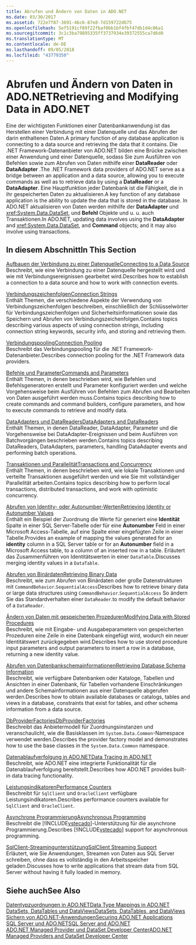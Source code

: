```yaml
---
title: Abrufen und Ändern von Daten in ADO.NET
ms.date: 03/30/2017
ms.assetid: 722e7f87-3691-46c6-87e8-7d159722d675
ms.openlocfilehash: 5ef5191cf89f22fbaf0bb1bf4fbf47db1d4c06a1
ms.sourcegitcommit: 3c1c3ba79895335ff3737934e39372555ca7d6d0
ms.translationtype: MT
ms.contentlocale: de-DE
ms.lasthandoff: 09/05/2018
ms.locfileid: "43779350"
---
```

# <a name="retrieving-and-modifying-data-in-adonet"></a><span data-ttu-id="db253-102">Abrufen und Ändern von Daten in ADO.NET</span><span class="sxs-lookup"><span data-stu-id="db253-102">Retrieving and Modifying Data in ADO.NET</span></span>
<span data-ttu-id="db253-103">Eine der wichtigsten Funktionen einer Datenbankanwendung ist das Herstellen einer Verbindung mit einer Datenquelle und das Abrufen der darin enthaltenen Daten.</span><span class="sxs-lookup"><span data-stu-id="db253-103">A primary function of any database application is connecting to a data source and retrieving the data that it contains.</span></span> <span data-ttu-id="db253-104">Die .NET Framework-Datenanbieter von ADO.NET bilden eine Brücke zwischen einer Anwendung und einer Datenquelle, sodass Sie zum Ausführen von Befehlen sowie zum Abrufen von Daten mithilfe einer **DataReader** oder **DataAdapter** .</span><span class="sxs-lookup"><span data-stu-id="db253-104">The .NET Framework data providers of ADO.NET serve as a bridge between an application and a data source, allowing you to execute commands as well as to retrieve data by using a **DataReader** or a **DataAdapter**.</span></span> <span data-ttu-id="db253-105">Eine Hauptfunktion jeder Datenbank ist die Fähigkeit, die in ihr gespeicherten Daten zu aktualisieren.</span><span class="sxs-lookup"><span data-stu-id="db253-105">A key function of any database application is the ability to update the data that is stored in the database.</span></span> <span data-ttu-id="db253-106">In ADO.NET aktualisieren von Daten werden mithilfe der **DataAdapter** und <xref:System.Data.DataSet>, und **Befehl** Objekte und u. u. auch Transaktionen.</span><span class="sxs-lookup"><span data-stu-id="db253-106">In ADO.NET, updating data involves using the **DataAdapter** and <xref:System.Data.DataSet>, and **Command** objects; and it may also involve using transactions.</span></span>  
  
## <a name="in-this-section"></a><span data-ttu-id="db253-107">In diesem Abschnitt</span><span class="sxs-lookup"><span data-stu-id="db253-107">In This Section</span></span>  
 [<span data-ttu-id="db253-108">Aufbauen der Verbindung zu einer Datenquelle</span><span class="sxs-lookup"><span data-stu-id="db253-108">Connecting to a Data Source</span></span>](../../../../docs/framework/data/adonet/connecting-to-a-data-source.md)  
 <span data-ttu-id="db253-109">Beschreibt, wie eine Verbindung zu einer Datenquelle hergestellt wird und wie mit Verbindungsereignissen gearbeitet wird.</span><span class="sxs-lookup"><span data-stu-id="db253-109">Describes how to establish a connection to a data source and how to work with connection events.</span></span>  
  
 [<span data-ttu-id="db253-110">Verbindungszeichenfolgen</span><span class="sxs-lookup"><span data-stu-id="db253-110">Connection Strings</span></span>](../../../../docs/framework/data/adonet/connection-strings.md)  
 <span data-ttu-id="db253-111">Enthält Themen, die verschiedene Aspekte der Verwendung von Verbindungszeichenfolgen beschreiben, einschließlich der Schlüsselwörter für Verbindungszeichenfolgen und Sicherheitsinformationen sowie das Speichern und Abrufen von Verbindungszeichenfolgen.</span><span class="sxs-lookup"><span data-stu-id="db253-111">Contains topics describing various aspects of using connection strings, including connection string keywords, security info, and storing and retrieving them.</span></span>  
  
 [<span data-ttu-id="db253-112">Verbindungspooling</span><span class="sxs-lookup"><span data-stu-id="db253-112">Connection Pooling</span></span>](../../../../docs/framework/data/adonet/connection-pooling.md)  
 <span data-ttu-id="db253-113">Beschreibt das Verbindungspooling für die .NET Framework-Datenanbieter.</span><span class="sxs-lookup"><span data-stu-id="db253-113">Describes connection pooling for the .NET Framework data providers.</span></span>  
  
 [<span data-ttu-id="db253-114">Befehle und Parameter</span><span class="sxs-lookup"><span data-stu-id="db253-114">Commands and Parameters</span></span>](../../../../docs/framework/data/adonet/commands-and-parameters.md)  
 <span data-ttu-id="db253-115">Enthält Themen, in denen beschrieben wird, wie Befehlen und Befehlsgeneratoren erstellt und Parameter konfiguriert werden und welche Vorgehensweise beim Ausführen von Befehlen zum Abrufen und Bearbeiten von Daten ausgeführt werden muss.</span><span class="sxs-lookup"><span data-stu-id="db253-115">Contains topics describing how to create commands and command builders, configure parameters, and how to execute commands to retrieve and modify data.</span></span>  
  
 [<span data-ttu-id="db253-116">DataAdapters und DataReaders</span><span class="sxs-lookup"><span data-stu-id="db253-116">DataAdapters and DataReaders</span></span>](../../../../docs/framework/data/adonet/dataadapters-and-datareaders.md)  
 <span data-ttu-id="db253-117">Enthält Themen, in denen DataReader, DataAdapter, Parameter und die Vorgehensweise bei DataAdapter-Ereignissen und beim Ausführen von Batchvorgängen beschrieben werden.</span><span class="sxs-lookup"><span data-stu-id="db253-117">Contains topics describing DataReaders, DataAdapters, parameters, handling DataAdapter events and performing batch operations.</span></span>  
  
 [<span data-ttu-id="db253-118">Transaktionen und Parallelität</span><span class="sxs-lookup"><span data-stu-id="db253-118">Transactions and Concurrency</span></span>](../../../../docs/framework/data/adonet/transactions-and-concurrency.md)  
 <span data-ttu-id="db253-119">Enthält Themen, in denen beschrieben wird, wie lokale Transaktionen und verteilte Transaktionen ausgeführt werden und wie Sie mit vollständiger Parallelität arbeiten.</span><span class="sxs-lookup"><span data-stu-id="db253-119">Contains topics describing how to perform local transactions, distributed transactions, and work with optimistic concurrency.</span></span>  
  
 [<span data-ttu-id="db253-120">Abrufen von Identity- oder Autonumber-Werten</span><span class="sxs-lookup"><span data-stu-id="db253-120">Retrieving Identity or Autonumber Values</span></span>](../../../../docs/framework/data/adonet/retrieving-identity-or-autonumber-values.md)  
 <span data-ttu-id="db253-121">Enthält ein Beispiel der Zuordnung die Werte für generiert eine **Identität** Spalte in einer SQL Server-Tabelle oder für eine **Autonumber** Feld in einer Microsoft Access-Tabelle, auf eine Spalte einer eingefügten Zeile in einer Tabelle.</span><span class="sxs-lookup"><span data-stu-id="db253-121">Provides an example of mapping the values generated for an **identity** column in a SQL Server table or for an **Autonumber** field in a Microsoft Access table, to a column of an inserted row in a table.</span></span> <span data-ttu-id="db253-122">Erläutert das Zusammenführen von Identitätswerten in einer `DataTable`.</span><span class="sxs-lookup"><span data-stu-id="db253-122">Discusses merging identity values in a `DataTable`.</span></span>  
  
 [<span data-ttu-id="db253-123">Abrufen von Binärdaten</span><span class="sxs-lookup"><span data-stu-id="db253-123">Retrieving Binary Data</span></span>](../../../../docs/framework/data/adonet/retrieving-binary-data.md)  
 <span data-ttu-id="db253-124">Beschreibt, wie zum Abrufen von Binärdaten oder große Datenstrukturen mit `CommandBehavior`.`SequentialAccess`</span><span class="sxs-lookup"><span data-stu-id="db253-124">Describes how to retrieve binary data or large data structures using `CommandBehavior`.`SequentialAccess`</span></span> <span data-ttu-id="db253-125">So ändern Sie das Standardverhalten einer `DataReader`.</span><span class="sxs-lookup"><span data-stu-id="db253-125">to modify the default behavior of a `DataReader`.</span></span>  
  
 [<span data-ttu-id="db253-126">Ändern von Daten mit gespeicherten Prozeduren</span><span class="sxs-lookup"><span data-stu-id="db253-126">Modifying Data with Stored Procedures</span></span>](../../../../docs/framework/data/adonet/modifying-data-with-stored-procedures.md)  
 <span data-ttu-id="db253-127">Beschreibt, wie mit Eingabe- und Ausgabeparametern von gespeicherten Prozeduren eine Zeile in eine Datenbank eingefügt wird, wodurch ein neuer Identitätswert zurückgegeben wird.</span><span class="sxs-lookup"><span data-stu-id="db253-127">Describes how to use stored procedure input parameters and output parameters to insert a row in a database, returning a new identity value.</span></span>  
  
 [<span data-ttu-id="db253-128">Abrufen von Datenbankschemainformationen</span><span class="sxs-lookup"><span data-stu-id="db253-128">Retrieving Database Schema Information</span></span>](../../../../docs/framework/data/adonet/retrieving-database-schema-information.md)  
 <span data-ttu-id="db253-129">Beschreibt, wie verfügbare Datenbanken oder Kataloge, Tabellen und Ansichten in einer Datenbank, für Tabellen vorhandene Einschränkungen und andere Schemainformationen aus einer Datenquelle abgerufen werden.</span><span class="sxs-lookup"><span data-stu-id="db253-129">Describes how to obtain available databases or catalogs, tables and views in a database, constraints that exist for tables, and other schema information from a data source.</span></span>  
  
 [<span data-ttu-id="db253-130">DbProviderFactories</span><span class="sxs-lookup"><span data-stu-id="db253-130">DbProviderFactories</span></span>](../../../../docs/framework/data/adonet/dbproviderfactories.md)  
 <span data-ttu-id="db253-131">Beschreibt das Anbietermodell für Zuordnungsinstanzen und veranschaulicht, wie die Basisklassen im `System.Data.Common`-Namespace verwendet werden.</span><span class="sxs-lookup"><span data-stu-id="db253-131">Describes the provider factory model and demonstrates how to use the base classes in the `System.Data.Common` namespace.</span></span>  
  
 [<span data-ttu-id="db253-132">Datenablaufverfolgung in ADO.NET</span><span class="sxs-lookup"><span data-stu-id="db253-132">Data Tracing in ADO.NET</span></span>](../../../../docs/framework/data/adonet/data-tracing.md)  
 <span data-ttu-id="db253-133">Beschreibt, wie ADO.NET eine integrierte Funktionalität für die Datenablaufverfolgung bereitstellt.</span><span class="sxs-lookup"><span data-stu-id="db253-133">Describes how ADO.NET provides built-in data tracing functionality.</span></span>  
  
 [<span data-ttu-id="db253-134">Leistungsindikatoren</span><span class="sxs-lookup"><span data-stu-id="db253-134">Performance Counters</span></span>](../../../../docs/framework/data/adonet/performance-counters.md)  
 <span data-ttu-id="db253-135">Beschreibt für `SqlClient` und `OracleClient` verfügbare Leistungsindikatoren.</span><span class="sxs-lookup"><span data-stu-id="db253-135">Describes performance counters available for `SqlClient` and `OracleClient`.</span></span>  
  
 [<span data-ttu-id="db253-136">Asynchrone Programmierung</span><span class="sxs-lookup"><span data-stu-id="db253-136">Asynchronous Programming</span></span>](../../../../docs/framework/data/adonet/asynchronous-programming.md)  
 <span data-ttu-id="db253-137">Beschreibt die [!INCLUDE[vstecado](../../../../includes/vstecado-md.md)]-Unterstützung für die asynchrone Programmierung.</span><span class="sxs-lookup"><span data-stu-id="db253-137">Describes [!INCLUDE[vstecado](../../../../includes/vstecado-md.md)] support for asynchronous programming.</span></span>  
  
 [<span data-ttu-id="db253-138">SqlClient-Streamingunterstützung</span><span class="sxs-lookup"><span data-stu-id="db253-138">SqlClient Streaming Support</span></span>](../../../../docs/framework/data/adonet/sqlclient-streaming-support.md)  
 <span data-ttu-id="db253-139">Erläutert, wie Sie Anwendungen, Streamen von Daten aus SQL Server schreiben, ohne dass es vollständig in den Arbeitsspeicher geladen.</span><span class="sxs-lookup"><span data-stu-id="db253-139">Discusses how to write applications that stream data from SQL Server without having it fully loaded in memory.</span></span>  
  
## <a name="see-also"></a><span data-ttu-id="db253-140">Siehe auch</span><span class="sxs-lookup"><span data-stu-id="db253-140">See Also</span></span>  
 [<span data-ttu-id="db253-141">Datentypzuordnungen in ADO.NET</span><span class="sxs-lookup"><span data-stu-id="db253-141">Data Type Mappings in ADO.NET</span></span>](../../../../docs/framework/data/adonet/data-type-mappings-in-ado-net.md)  
 [<span data-ttu-id="db253-142">DataSets, DataTables und DataViews</span><span class="sxs-lookup"><span data-stu-id="db253-142">DataSets, DataTables, and DataViews</span></span>](../../../../docs/framework/data/adonet/dataset-datatable-dataview/index.md)  
 [<span data-ttu-id="db253-143">Sichern von ADO.NET-Anwendungen</span><span class="sxs-lookup"><span data-stu-id="db253-143">Securing ADO.NET Applications</span></span>](../../../../docs/framework/data/adonet/securing-ado-net-applications.md)  
 [<span data-ttu-id="db253-144">SQL Server und ADO.NET</span><span class="sxs-lookup"><span data-stu-id="db253-144">SQL Server and ADO.NET</span></span>](../../../../docs/framework/data/adonet/sql/index.md)  
 [<span data-ttu-id="db253-145">ADO.NET Managed Provider und DataSet Developer Center</span><span class="sxs-lookup"><span data-stu-id="db253-145">ADO.NET Managed Providers and DataSet Developer Center</span></span>](https://go.microsoft.com/fwlink/?LinkId=217917)
